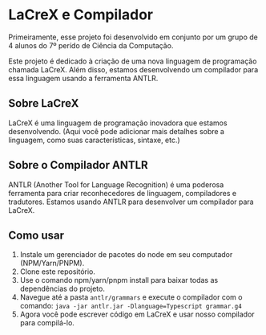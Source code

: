 # LaCreX e Compilador

Primeiramente, esse projeto foi desenvolvido em conjunto por um grupo de 4 alunos do 7º perído de Ciência da Computação.

Este projeto é dedicado à criação de uma nova linguagem de programação chamada LaCreX. Além disso, estamos desenvolvendo um compilador para essa linguagem usando a ferramenta ANTLR.

## Sobre LaCreX

LaCreX é uma linguagem de programação inovadora que estamos desenvolvendo. (Aqui você pode adicionar mais detalhes sobre a linguagem, como suas características, sintaxe, etc.)

## Sobre o Compilador ANTLR

ANTLR (Another Tool for Language Recognition) é uma poderosa ferramenta para criar reconhecedores de linguagem, compiladores e tradutores. Estamos usando ANTLR para desenvolver um compilador para LaCreX.

## Como usar

1. Instale um gerenciador de pacotes do node em seu computador (NPM/Yarn/PNPM).
2. Clone este repositório.
3. Use o comando npm/yarn/pnpm install para baixar todas as dependências do projeto.
4. Navegue até a pasta `antlr/grammars` e execute o compilador com o comando: `java -jar antlr.jar -Dlanguage=Typescript grammar.g4`
5. Agora você pode escrever código em LaCreX e usar nosso compilador para compilá-lo.
